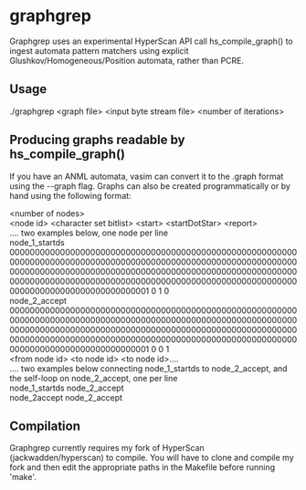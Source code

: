# graphgrep

Graphgrep uses an experimental HyperScan API call hs_compile_graph() to ingest automata pattern matchers using explicit Glushkov/Homogeneous/Position automata, rather than PCRE.

## Usage
./graphgrep \<graph file\> \<input byte stream file\> \<number of iterations\>

## Producing graphs readable by hs_compile_graph()
If you have an ANML automata, vasim can convert it to the .graph format using the --graph flag. Graphs can also be created programmatically or by hand using the following format:

\<number of nodes\> <br>
\<node id\> \<character set bitlist\> \<start\> \<startDotStar\> \<report\> <br>
.... two examples below, one node per line<br>
node_1_startds 0000000000000000000000000000000000000000000000000000000000000000000000000000000000000000000000000000000000000000000000000000000000000000000000000000000000000000000000000000000000000000000000000000000000000000000000000000000000000000000000000000000000000001 0 1 0<br>
node_2_accept 0000000000000000000000000000000000000000000000000000000000000000000000000000000000000000000000000000000000000000000000000000000000000000000000000000000000000000000000000000000000000000000000000000000000000000000000000000000000000000000000000000000000000001 0 0 1<br>
\<from node id\> \<to node id\> \<to node id\>....<br>
.... two examples below connecting node_1_startds to node_2_accept, and the self-loop on node_2_accept, one per line<br>
node_1_startds node_2_accept<br>
node_2accept node_2_accept<br>

## Compilation
Graphgrep currently requires my fork of HyperScan (jackwadden/hyperscan) to compile. You will have to clone and compile my fork and then edit the appropriate paths in the Makefile before running 'make'.
